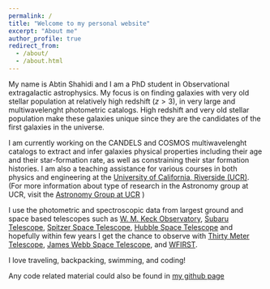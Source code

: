 ```yaml
---
permalink: /
title: "Welcome to my personal website"
excerpt: "About me"
author_profile: true
redirect_from:
  - /about/
  - /about.html
---
```


My name is Abtin Shahidi and I am a PhD student in Observational extragalactic astrophysics. My focus is on finding galaxies with very old stellar population at relatively high redshift ($z>3$), in very large and multiwavelenght photometric catalogs. High redshift and very old stellar population make these galaxies unique since they are the candidates of the first galaxies in the universe.

 I am currently working on the CANDELS and COSMOS multiwavelenght catalogs to extract and infer galaxies physical properties including their age and their star-formation rate, as well as constraining their star formation histories. I am also a teaching assistance for various courses in both physics and engineering at the [University of California, Riverside (UCR)](https://www.ucr.edu/). (For more information about type of research in the Astronomy group at UCR, visit the [Astronomy Group at UCR](https://pages.github.com) )

I use the photometric and spectroscopic data from largest ground and space based telescopes such as [W. M. Keck Observatory](http://www.keckobservatory.org/), [Subaru Telescope](https://subarutelescope.org/), [Spitzer Space Telescope](https://www.nasa.gov/mission_pages/spitzer/main/index.html), [Hubble Space Telescope](http://hubblesite.org/) and hopefully within few years I get the chance to observe with [Thirty Meter Telescope](https://www.tmt.org/), [James Webb Space Telescope](https://www.jwst.nasa.gov/), and [WFIRST](https://wfirst.gsfc.nasa.gov/).

I love traveling, backpacking, swimming, and coding!

Any code related material could also be found in [my github page](https://github.com/abtinshahidi)
